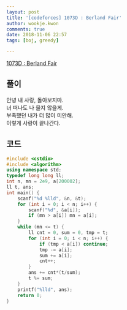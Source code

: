 ```yaml
---
layout: post
title: '[codeforces] 1073D : Berland Fair'
author: wookje.kwon
comments: true
date: 2018-11-06 22:57
tags: [boj, greedy]

---
```


[1073D : Berland Fair](http://codeforces.com/problemset/problem/1073/D)

## 풀이

안녕 내 사랑, 돌아보지마.  
너 떠나도 나 울지 않을게.  
부족했던 내가 더 많이 미안해.  
이렇게 사랑이 끝나간다.

## 코드

```cpp
#include <cstdio>
#include <algorithm>
using namespace std;
typedef long long ll;
int n, mn = 2e9, a[200002];
ll t, ans;
int main() {
    scanf("%d %lld", &n, &t);
    for (int i = 0; i < n; i++) {
        scanf("%d", &a[i]);
        if (mn > a[i]) mn = a[i];
    }
    while (mn <= t) {
        ll cnt = 0, sum = 0, tmp = t;
        for (int i = 0; i < n; i++) {
            if (tmp < a[i]) continue;
            tmp -= a[i];
            sum += a[i];
            cnt++;
        }
        ans += cnt*(t/sum);
        t %= sum;
    }
    printf("%lld", ans);
    return 0;
}
```
